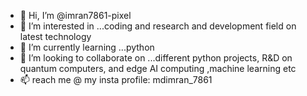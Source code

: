 - 👋 Hi, I’m @imran7861-pixel
- 👀 I’m interested in ...coding and research and development field on latest technology
- 🌱 I’m currently learning ...python
- 💞️ I’m looking to collaborate on ...different python projects, R&D on quantum computers, and edge AI computing ,machine learning etc
- 📫 reach me @ my insta profile: mdimran_7861

<!---
imran7861-pixel/imran7861-pixel is a ✨ special ✨ repository because its `README.md` (this file) appears on your GitHub profile.
You can click the Preview link to take a look at your changes.
--->

